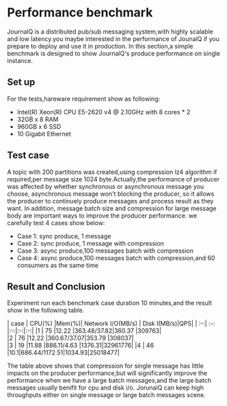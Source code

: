 # Performance benchmark
  JournalQ is a distributed pub/sub messaging system,with highly scalable and low latency.you maybe interested in the performance of JounalQ if you prepare to deploy and use it in production. In this section,a simple benchmark is designed to show JournalQ's produce performance on single instance.


## Set up
For the tests,hareware requirement show as following:

* Intel(R) Xeon(R) CPU E5-2620 v4 @ 2.10GHz with 8 cores * 2
* 32GB x 8 RAM
* 960GB x 6 SSD  
* 10 Gigabit Ethernet


## Test case

A topic with 200 partitions was created,using compression lz4 algorithm if required,per message size 1024 byte.Actually,the performance of producer was affected by whether synchronous or asynchronous message you choose, asynchronous message won't blocking the producer, so it allows the producer to continuely produce messages and process result as they want. In addition, message batch size and compression for large message body are important ways to improve the producer performance. we carefully test 4 cases show below:

* Case 1: sync produce, 1 message
* Case 2: sync produce, 1 message with compression
* Case 3: async produce,100 messages batch with compression
* Case 4: async produce,100 messages batch with compression,and 60 consumers as the same time  


## Result and Conclusion
  Experiment run each benchmark case duration 10 minutes,and the result show in the following table.

  | case | CPU(%) |Mem(%)| Network I/O(MB/s) | Disk I(MB/s)|QPS|
  | :-:| :-: |:-:|:-:|:-:|
  |1 | 75 |12.22 |363.48/37.82|360.37 |309763|  
  |2 | 76 |12.22 |360.67/37.07|353.79 |308037|   
  |3 | 19 |11.88 |886.11/4.63 |1376.31|32961776|
  |4 | 46 |10.1|686.44/1172.51|1034.93|25018477|

  The table above shows that compression for single message has little impacts on the producer performance,but will significantly improve the performance when we have a large batch messages,and the large batch messages usually benifit for cpu and disk i/o. JorunalQ can keep high throughputs either on single message or large batch messages scene.

